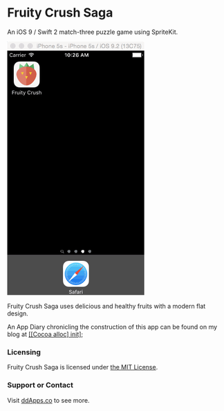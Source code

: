# Fruity Crush Saga
An iOS 9 / Swift 2 match-three puzzle game using SpriteKit.

![](https://github.com/duliodenis/fruitycrush/blob/master/art/screenshot/fruitycrush13.gif)

Fruity Crush Saga uses delicious and healthy fruits with a modern flat design.

An App Diary chronicling the construction of this app can be found on my blog at [[[Cocoa alloc] init]](http://cocoaallocinit.com/category/fruity-crush/);

### Licensing
Fruity Crush Saga is licensed under [the MIT License](https://github.com/duliodenis/fruitycrush/blob/master/LICENSE).

### Support or Contact
Visit [ddApps.co](http://ddapps.co) to see more.